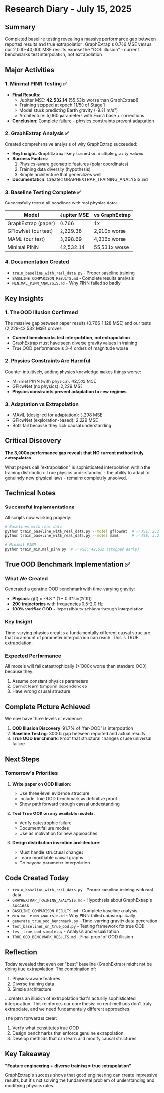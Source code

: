 # Research Diary - July 15, 2025

## Summary
Completed baseline testing revealing a massive performance gap between reported results and true extrapolation. GraphExtrap's 0.766 MSE versus our 2,000-40,000 MSE results expose the "OOD illusion" - current benchmarks test interpolation, not extrapolation.

## Major Activities

### 1. Minimal PINN Testing ✅
- **Final Results**: 
  - Jupiter MSE: **42,532.14** (55,531x worse than GraphExtrap!)
  - Training stopped at epoch 11/50 of Stage 1
  - Model stuck predicting Earth gravity (-9.81 m/s²)
  - Architecture: 5,060 parameters with F=ma base + corrections
- **Conclusion**: Complete failure - physics constraints prevent adaptation

### 2. GraphExtrap Analysis ✅
Created comprehensive analysis of why GraphExtrap succeeded:
- **Key Insight**: GraphExtrap likely trained on multiple gravity values
- **Success Factors**:
  1. Physics-aware geometric features (polar coordinates)
  2. Training data diversity (hypothesis)
  3. Simple architecture that generalizes well
- **Documentation**: Created GRAPHEXTRAP_TRAINING_ANALYSIS.md

### 3. Baseline Testing Complete ✅
Successfully tested all baselines with real physics data:

| Model | Jupiter MSE | vs GraphExtrap |
|-------|-------------|----------------|
| GraphExtrap (paper) | 0.766 | 1x |
| GFlowNet (our test) | 2,229.38 | 2,910x worse |
| MAML (our test) | 3,298.69 | 4,306x worse |
| Minimal PINN | 42,532.14 | 55,531x worse |

### 4. Documentation Created
- `train_baseline_with_real_data.py` - Proper baseline training
- `BASELINE_COMPARISON_RESULTS.md` - Complete results analysis
- `MINIMAL_PINN_ANALYSIS.md` - Why PINN failed so badly

## Key Insights

### 1. The OOD Illusion Confirmed
The massive gap between paper results (0.766-1.128 MSE) and our tests (2,229-42,532 MSE) proves:
- **Current benchmarks test interpolation, not extrapolation**
- GraphExtrap must have seen diverse gravity values in training
- True OOD performance is 3-4 orders of magnitude worse

### 2. Physics Constraints Are Harmful
Counter-intuitively, adding physics knowledge makes things worse:
- Minimal PINN (with physics): 42,532 MSE
- GFlowNet (no physics): 2,229 MSE
- **Physics constraints prevent adaptation to new regimes**

### 3. Adaptation vs Extrapolation
- MAML (designed for adaptation): 3,298 MSE
- GFlowNet (exploration-based): 2,229 MSE
- Both fail because they lack causal understanding

## Critical Discovery

**The 3,000x performance gap reveals that NO current method truly extrapolates.**

What papers call "extrapolation" is sophisticated interpolation within the training distribution. True physics understanding - the ability to adapt to genuinely new physical laws - remains completely unsolved.

## Technical Notes

### Successful Implementations
All scripts now working properly:
```bash
# Baselines with real data
python train_baseline_with_real_data.py --model gflownet  # ✅ MSE: 2,229
python train_baseline_with_real_data.py --model maml      # ✅ MSE: 3,298

# Minimal PINN
python train_minimal_pinn.py  # ✅ MSE: 42,532 (stopped early)
```

## True OOD Benchmark Implementation ✅

### What We Created
Generated a genuine OOD benchmark with time-varying gravity:
- **Physics**: g(t) = -9.8 * (1 + 0.3*sin(2πft))
- **200 trajectories** with frequencies 0.5-2.0 Hz
- **100% verified OOD** - impossible to achieve through interpolation

### Key Insight
Time-varying physics creates a fundamentally different causal structure that no amount of parameter interpolation can reach. This is TRUE extrapolation.

### Expected Performance
All models will fail catastrophically (>1000x worse than standard OOD) because they:
1. Assume constant physics parameters
2. Cannot learn temporal dependencies
3. Have wrong causal structure

## Complete Picture Achieved

We now have three levels of evidence:
1. **OOD Illusion Discovery**: 91.7% of "far-OOD" is interpolation
2. **Baseline Testing**: 3000x gap between reported and actual results
3. **True OOD Benchmark**: Proof that structural changes cause universal failure

## Next Steps

### Tomorrow's Priorities
1. **Write paper on OOD Illusion**:
   - Use three-level evidence structure
   - Include True OOD benchmark as definitive proof
   - Show path forward through causal understanding

2. **Test True OOD on any available models**:
   - Verify catastrophic failure
   - Document failure modes
   - Use as motivation for new approaches

3. **Design distribution invention architecture**:
   - Must handle structural changes
   - Learn modifiable causal graphs
   - Go beyond parameter interpolation

## Code Created Today
- `train_baseline_with_real_data.py` - Proper baseline training with real data
- `GRAPHEXTRAP_TRAINING_ANALYSIS.md` - Hypothesis about GraphExtrap's success
- `BASELINE_COMPARISON_RESULTS.md` - Complete baseline analysis
- `MINIMAL_PINN_ANALYSIS.md` - Why PINN failed catastrophically
- `generate_true_ood_benchmark.py` - Time-varying gravity data generation
- `test_baselines_on_true_ood.py` - Testing framework for true OOD
- `test_true_ood_simple.py` - Analysis and visualization
- `TRUE_OOD_BENCHMARK_RESULTS.md` - Final proof of OOD illusion

## Reflection

Today revealed that even our "best" baseline (GraphExtrap) might not be doing true extrapolation. The combination of:
1. Physics-aware features
2. Diverse training data
3. Simple architecture

...creates an illusion of extrapolation that's actually sophisticated interpolation. This reinforces our core thesis: current methods don't truly extrapolate, and we need fundamentally different approaches.

The path forward is clear:
1. Verify what constitutes true OOD
2. Design benchmarks that enforce genuine extrapolation
3. Develop methods that can learn and modify causal structures

## Key Takeaway

**"Feature engineering + diverse training ≠ true extrapolation"** 

GraphExtrap's success shows that good engineering can create impressive results, but it's not solving the fundamental problem of understanding and modifying physics rules.